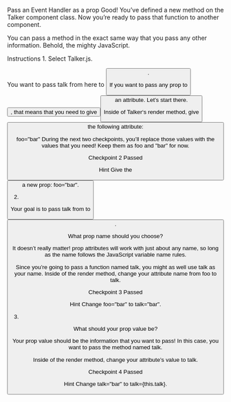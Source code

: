 Pass an Event Handler as a prop
Good! You’ve defined a new method on the Talker component class. Now you’re ready to pass that function to another component.

You can pass a method in the exact same way that you pass any other information. Behold, the mighty JavaScript.

Instructions
1.
Select Talker.js.

You want to pass talk from here to <Button />.

If you want to pass any prop to <Button />, that means that you need to give <Button /> an attribute. Let’s start there.

Inside of Talker‘s render method, give <Button /> the following attribute:

foo="bar"
During the next two checkpoints, you’ll replace those values with the values that you need! Keep them as foo and "bar" for now.

Checkpoint 2 Passed

Hint
Give the <Button /> a new prop: foo="bar".

2.
Your goal is to pass talk from <Talker /> to <Button />.

What prop name should you choose?

It doesn’t really matter! prop attributes will work with just about any name, so long as the name follows the JavaScript variable name rules.

Since you’re going to pass a function named talk, you might as well use talk as your name. Inside of the render method, change your attribute name from foo to talk.

Checkpoint 3 Passed

Hint
Change foo="bar" to talk="bar".

3.
What should your prop value be?

Your prop value should be the information that you want to pass! In this case, you want to pass the method named talk.

Inside of the render method, change your attribute’s value to talk.

Checkpoint 4 Passed

Hint
Change talk="bar" to talk={this.talk}.
